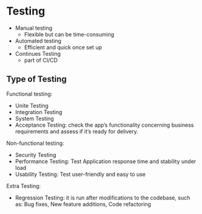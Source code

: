 # Testing 
* Manual testing
  * Flexible but can be time-consuming
* Automated testing
  * Efficient and quick once set up
* Continues Testing
  * part of CI/CD
 
## Type of Testing 
Functional testing:
* Unite Testing
* Integration Testing
* System Testing
* Acceptance Testing: check the app’s functionality concerning business requirements and assess if it’s ready for delivery.

Non-functional testing:
* Security Testing
* Performance Testing: Test Application response time and stability under load
* Usability Testing: Test user-friendly and easy to use

Extra Testing:
* Regression Testing: it is run after modifications to the codebase, such as: Bug fixes, New feature additions, Code refactoring
